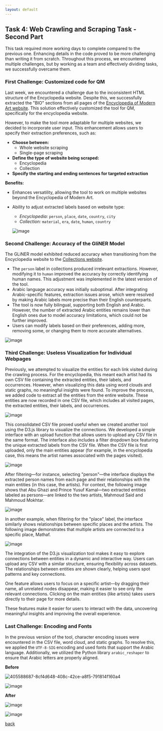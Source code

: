 ```yaml
---
layout: default
---
```


## Task 4: Web Crawling and Scraping Task - Second Part

This task required more working days to complete compared to the previous one. Enhancing details in the code proved to be more challenging than writing it from scratch. Throughout this process, we encountered multiple challenges, but by working as a team and effectively dividing tasks, we successfully overcame them.

### First Challenge: Customized code for QM
Last week, we encountered a challenge due to the inconsistent HTML structure of the Encyclopedia website. Despite this, we successfully extracted the "BIO" sections from all pages of the [Encyclopedia of Modern Art website](https://www.encyclopedia.mathaf.org.qa/). This solution effectively customized the tool for QM, specifically for the encyclopedia website.

However, to make the tool more adaptable for multiple websites, we decided to incorporate user input. This enhancement allows users to specify their extraction preferences, such as: 

- **Choose between:**  
  - Whole website scraping  
  - Single-page scraping  
- **Define the type of website being scraped:**  
  - Encyclopedia  
  - Collection   
- **Specify the starting and ending sentences for targeted extraction**  

**Benefits:**  
- Enhances versatility, allowing the tool to work on multiple websites beyond the Encyclopedia of Modern Art.
- Ability to adjust extracted labels based on website type:  
  - *Encyclopedia:* `person`, `place`, `date`, `country`, `city`  
  - *Collection:* `material`, `era`, `date`, `human`, `country`

  ![image](https://github.com/user-attachments/assets/aa96c3f2-4107-484b-9163-858e77f07bec)


### Second Challenge: Accuracy of the GliNER Model
The GLiNER model exhibited reduced accuracy when transitioning from the Encyclopedia website to the [Collections website](https://collections.qm.org.qa/en/objects?filterOnDisplay=false&pageSize=24).

- The `person` label in collections produced irrelevant extractions. However, modifying it to `human` improved the accuracy by correctly identifying human names. This adjustment was implemented in the latest version of the tool.
- Arabic language accuracy was initially suboptimal. After integrating Arabic-specific features, extraction issues arose, which were resolved by making Arabic labels more precise than their English counterparts.
- The tool is now fully bilingual, supporting both English and Arabic. However, the number of extracted Arabic entities remains lower than English ones due to model accuracy limitations, which could not be further improved.
- Users can modify labels based on their preferences, adding more, removing some, or changing them to more accurate alternatives.

![image](https://github.com/user-attachments/assets/f1e82e1a-d991-435e-b45a-c44a1ca59d48)


### Third Challenge: Useless Visualization for Individual Webpages

Previously, we attempted to visualize the entities for each link visited during the crawling process. For the encyclopedia, this meant each artist had its own CSV file containing the extracted entities, their labels, and occurrences. However, when visualizing this data using word clouds and static graphs, no meaningful insights were found. 
To improve the process, we added code to extract all the entities from the entire website. These entities are now recorded in one CSV file, which includes all visited pages, the extracted entities, their labels, and occurrences.

![image](https://github.com/user-attachments/assets/405afa02-a998-471c-97a1-a7de1b2d744f)

This consolidated CSV file proved useful when we created another tool using the D3.js library to visualize the connections. We developed a simple interface with an upload function that allows users to upload any CSV file in the same format. The interface also includes a filter dropdown box featuring the unique extracted labels from the CSV file. When the CSV file is first uploaded, only the main entities appear (for example, in the encyclopedia case, this means the artist names associated with the pages visited).

![image](https://github.com/user-attachments/assets/72c96390-7066-4e53-ad8b-d1983eed0675)

After filtering—for instance, selecting "person"—the interface displays the extracted person names from each page and their relationships with the main entities (in this case, the artists). For context, the following image shows that Abu Ghazi and Prince Yusuf Kamal—two extracted entities labeled as persons—are linked to the two artists, Mahmoud Said and Mahmoud Mokhtar.

![image](https://github.com/user-attachments/assets/c9859e30-e46d-4142-9260-7c2e3cde3b51)

In another example, when filtering for the "place" label, the interface similarly shows relationships between specific places and the artists. The following image demonstrates that multiple artists are connected to a specific place, Mathaf.

![image](https://github.com/user-attachments/assets/f7cb24f5-746a-47d8-9cf6-f4ccfb82fed6)

The integration of the D3.js visualization tool makes it easy to explore connections between entities in a dynamic and interactive way. Users can upload any CSV with a similar structure, ensuring flexibility across datasets. The relationships between entities are shown clearly, helping users spot patterns and key connections.

One feature allows users to focus on a specific artist—by dragging their name, all unrelated nodes disappear, making it easier to see only the relevant connections. Clicking on the main entities (like artists) takes users directly to their page for more details.

These features make it easier for users to interact with the data, uncovering meaningful insights and improving the overall experience.

### Last Challenge: Encoding and Fonts

In the previous version of the tool, character encoding issues were encountered in the CSV file, word cloud, and static graphs. To resolve this, we applied the `UTF-8-SIG` encoding and used fonts that support the Arabic language. Additionally, we utilized the Python library `arabic_reshaper` to ensure that Arabic letters are properly aligned.

**Before**

![405588687-8cf4d648-408c-42ce-a8f5-791814f160a4](https://github.com/user-attachments/assets/ed6b0dff-df10-472b-8427-43357de880f2)

![image](https://github.com/user-attachments/assets/e1201f6d-1436-429c-b5d9-cf9069b3e4ab)

**After**

![image](https://github.com/user-attachments/assets/e2b1da80-d243-43d8-aa05-f12392dd23e1)

![image](https://github.com/user-attachments/assets/7fb86706-fa5c-4307-a627-0966cee48d2b)



[back](./)
